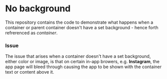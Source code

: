 # No background

This repository contains the code to demonstrate what happens when a container or parent container doesn't have a set background - hence forth refrerenced as *container*.

### Issue

The issue that arises when a container doesn't have a set background, either color or image, is that on certain in-app browers, e.g. **Instagram**, the app page will bleed through causing the app to be shown with the container text or content above it.